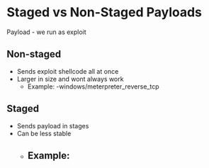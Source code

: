 
# Staged vs Non-Staged Payloads

Payload - we run as exploit

## Non-staged

- Sends exploit shellcode all at once
- Larger in size and wont always work
	- Example:
		-windows/meterpreter_reverse_tcp

## Staged

- Sends payload in stages
- Can be less stable
	- Example:
		- 